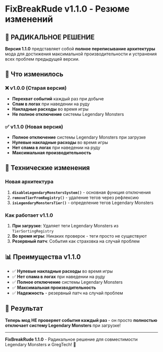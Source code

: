 # FixBreakRude v1.1.0 - Резюме изменений

## 🚀 РАДИКАЛЬНОЕ РЕШЕНИЕ

**Версия 1.1.0** представляет собой **полное переписывание архитектуры** мода для достижения максимальной производительности и устранения всех проблем предыдущей версии.

## 🔄 Что изменилось

### ❌ v1.0.0 (Старая версия)
- **Перехват событий** каждый раз при добыче
- **Спам в логах** при наведении на руду
- **Накладные расходы** во время игры
- **Не полное отключение** системы Legendary Monsters

### ✅ v1.1.0 (Новая версия)
- **Полное отключение** системы Legendary Monsters при загрузке
- **Нулевые накладные расходы** во время игры
- **Нет спама в логах** при наведении на руду
- **Максимальная производительность**

## 🔧 Технические изменения

### Новая архитектура
1. **`disableLegendaryMonstersSystem()`** - основная функция отключения
2. **`removeTierFromRegistry()`** - удаление тегов через рефлексию
3. **`isLegendaryMonstersTier()`** - определение тегов Legendary Monsters

### Как работает v1.1.0
1. **При загрузке**: Удаляет теги Legendary Monsters из `TierSortingRegistry`
2. **Во время игры**: Никаких проверок - теги просто не существуют
3. **Резервный патч**: События как страховка на случай проблем

## 📊 Преимущества v1.1.0

- ✅ **Нулевые накладные расходы** во время игры
- ✅ **Нет спама в логах** при наведении на руду
- ✅ **Полное отключение** системы Legendary Monsters
- ✅ **Максимальная производительность**
- ✅ **Надежность** - резервный патч на случай проблем

## 🎯 Результат

**Теперь мод НЕ проверяет события каждый раз** - он просто **полностью отключает систему Legendary Monsters** при загрузке!

---

**FixBreakRude 1.1.0** - Радикальное решение для совместимости Legendary Monsters и GregTech! 🎯 